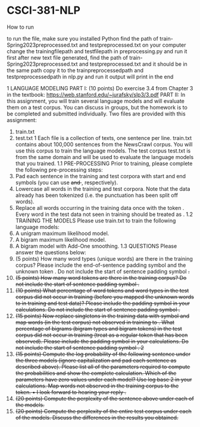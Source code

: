 # CSCI-381-NLP

How to run

to run the file, make sure you installed Python
find the path of train-Spring2023preprocessed.txt and testpreprocessed.txt on your computer
change the trainingfilepath and testfilepath in preprocessing.py and run it first 
after new text file generated, find the path of train-Spring2023preprocessed.txt and testpreprocessed.txt and it should be in the same path
copy it to the trainpreprocessedpath and testpreprocessedpath in nlp.py and run it
output will print in the end

1 LANGUAGE MODELING
PART I:
(10 points) Do exercise 3.4 from Chapter 3 in the textbook:
https://web.stanford.edu/~jurafsky/slp3/3.pdf
PART II:
In this assignment, you will train several language models and will evaluate them on a test
corpus. You can discuss in groups, but the homework is to be completed and submitted
individually. Two files are provided with this assignment:
1. train.txt
2. test.txt
1
Each file is a collection of texts, one sentence per line. train.txt contains about 100,000 sentences from the NewsCrawl corpus. You will use this corpus to train the language models.
The test corpus test.txt is from the same domain and will be used to evaluate the language
models that you trained.
1.1 PRE-PROCESSING
Prior to training, please complete the following pre-processing steps:
1. Pad each sentence in the training and test corpora with start and end symbols (you can
use <s> and </s>, respectively).
2. Lowercase all words in the training and test corpora. Note that the data already has
been tokenized (i.e. the punctuation has been split off words).
3. Replace all words occurring in the training data once with the token <unk>. Every word
in the test data not seen in training should be treated as <unk>.
1.2 TRAINING THE MODELS
Please use train.txt to train the following language models:
1. A unigram maximum likelihood model.
2. A bigram maximum likelihood model.
3. A bigram model with Add-One smoothing.
1.3 QUESTIONS
Please answer the questions below:
1. (5 points) How many word types (unique words) are there in the training corpus? Please include
the end-of-sentence padding symbol </s> and the unknown token <unk>. Do not include the start of sentence padding symbol <s>.
2. (5 points) How many word tokens are there in the training corpus? Do not include the start of
sentence padding symbol <s>.
3. (10 points) What percentage of word tokens and word types in the test corpus did not occur in
training (before you mapped the unknown words to <unk> in training and test data)?
Please include the padding symbol </s> in your calculations. Do not include the start
of sentence padding symbol <s>.
4. (15 points) Now replace singletons in the training data with <unk> symbol and map words (in the
test corpus) not observed in training to <unk>. What percentage of bigrams (bigram
types and bigram tokens) in the test corpus did not occur in training (treat <unk> as a
regular token that has been observed). Please include the padding symbol </s> in your
calculations. Do not include the start of sentence padding symbol <s>.
2
5. (15 points) Compute the log probability of the following sentence under the three models (ignore
capitalization and pad each sentence as described above). Please list all of the parameters required to compute the probabilities and show the complete calculation. Which
of the parameters have zero values under each model? Use log base 2 in your calculations. Map words not observed in the training corpus to the <unk> token.
• I look forward to hearing your reply .
6. (20 points) Compute the perplexity of the sentence above under each of the models.
7. (20 points) Compute the perplexity of the entire test corpus under each of the models. Discuss the
differences in the results you obtained.
